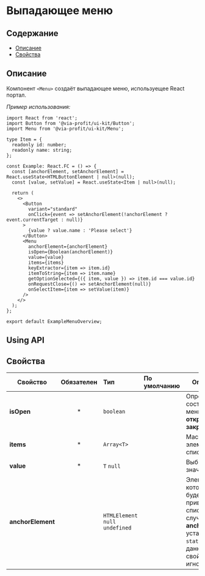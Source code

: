 # Выпадающее меню

## Содержание

- [Описание](#описание)
- [Свойства](#свойства)

## Описание

Компонент `<Menu>` создаёт выпадающее меню, используещее React портал.

_Пример использования:_

```tsx
import React from 'react';
import Button from '@via-profit/ui-kit/Button';
import Menu from '@via-profit/ui-kit/Menu';

type Item = {
  readonly id: number;
  readonly name: string;
};

const Example: React.FC = () => {
  const [anchorElement, setAnchorElement] = React.useState<HTMLButtonElement | null>(null);
  const [value, setValue] = React.useState<Item | null>(null);

  return (
    <>
      <Button
        variant="standard"
        onClick={event => setAnchorElement(!anchorElement ? event.currentTarget : null)}
      >
        {value ? value.name : 'Please select'}
      </Button>
      <Menu
        anchorElement={anchorElement}
        isOpen={Boolean(anchorElement)}
        value={value}
        items={items}
        keyExtractor={item => item.id}
        itemToString={item => item.name}
        getOptionSelected={({ item, value }) => item.id === value.id}
        onRequestClose={() => setAnchorElement(null)}
        onSelectItem={item => setValue(item)}
      />
    </>
  );
};

export default ExampleMenuOverview;
```

<ExampleMenuOverview>

## Using API

<ExampleMenuAPI />

## Свойства

| Свойство          | Обязателен | Тип                              | По умолчанию | Описание                                                                                                                        |
| ----------------- | :--------: | :------------------------------- | :----------- | ------------------------------------------------------------------------------------------------------------------------------- |
| **isOpen**        |     \*     | `boolean`                        |              | Определяет состояние меню: **открыто**; **закрыто**.                                                                            |
| **items**         |     \*     | `Array<T>`                       |              | Массив элементов списка.                                                                                                        |
| **value**         |     \*     | `T` `null`                       |              | Выбраное значение.                                                                                                              |
| **anchorElement** |            | `HTMLElement` `null` `undefined` |              | Элемент, к которому будет привязан список. В случае, если **anchorPos** установлен в `static`, то данное свойство игнорируется. |
